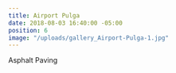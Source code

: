 ```yaml
---
title: Airport Pulga
date: 2018-08-03 16:40:00 -05:00
position: 6
image: "/uploads/gallery_Airport-Pulga-1.jpg"
---
```


Asphalt Paving